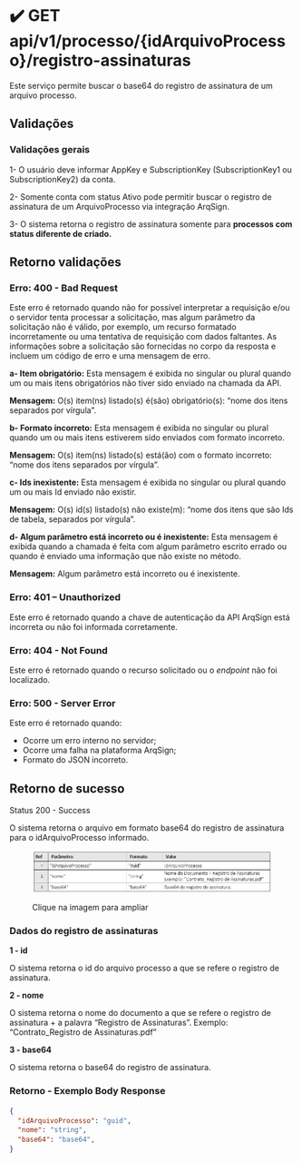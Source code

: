 # ✔️ GET api/v1/processo/{idArquivoProcesso}/registro-assinaturas

Este serviço permite buscar o base64 do registro de assinatura de um arquivo processo.

## Validações

### Validações gerais

&#x20;1- O usuário deve informar AppKey e SubscriptionKey (SubscriptionKey1 ou SubscriptionKey2) da conta.

&#x20;2- Somente conta com status Ativo pode permitir buscar o registro de assinatura de um ArquivoProcesso via integração ArqSign.

&#x20;3- O sistema retorna o registro de assinatura somente para **processos com status diferente de criado.**

## Retorno validações

### Erro: 400 - Bad Request

Este erro é retornado quando não for possível interpretar a requisição e/ou o servidor tenta processar a solicitação, mas algum parâmetro da solicitação não é válido, por exemplo, um recurso formatado incorretamente ou uma tentativa de requisição com dados faltantes. As informações sobre a solicitação são fornecidas no corpo da resposta e incluem um código de erro e uma mensagem de erro.

**a- Item obrigatório:** Esta mensagem é exibida no singular ou plural quando um ou mais itens obrigatórios não tiver sido enviado na chamada da API.

**Mensagem:** O(s) item(ns) listado(s) é(são) obrigatório(s): “nome dos itens separados por vírgula”.

**b- Formato incorreto:** Esta mensagem é exibida no singular ou plural quando um ou mais itens estiverem sido enviados com formato incorreto.

**Mensagem:** O(s) item(ns) listado(s) está(ão) com o formato incorreto: “nome dos itens separados por vírgula”.

**c- Ids inexistente:** Esta mensagem é exibida no singular ou plural quando um ou mais Id enviado não existir.

**Mensagem:** O(s) id(s) listado(s) não existe(m): “nome dos itens que são Ids de tabela, separados por vírgula”.

**d- Algum parâmetro está incorreto ou é inexistente:** Esta mensagem é exibida quando a chamada é feita com algum parâmetro escrito errado ou quando é enviado uma informação que não existe no método.

**Mensagem:** Algum parâmetro está incorreto ou é inexistente.

### Erro: 401 – Unauthorized

Este erro é retornado quando a chave de autenticação da API ArqSign está incorreta ou não foi informada corretamente.

### Erro: 404 - Not Found

Este erro é retornado quando o recurso solicitado ou o _endpoint_ não foi localizado.

### &#x20;Erro: 500 - Server Error

Este erro é retornado quando:

* Ocorre um erro interno no servidor;
* Ocorre uma falha na plataforma ArqSign;
* Formato do JSON incorreto.

## Retorno de sucesso

Status 200 - Success

&#x20;O sistema retorna o arquivo em formato base64 do registro de assinatura para o idArquivoProcesso informado.

<figure><img src="../../../../.gitbook/assets/image (1) (1) (1).png" alt=""><figcaption><p>Clique na imagem para ampliar</p></figcaption></figure>

### Dados do registro de assinaturas

**1 - id**

O sistema retorna o id do arquivo processo a que se refere o registro de assinatura.

**2 - nome**

O sistema retorna o nome do documento a que se refere o registro de assinatura + a palavra “Registro de Assinaturas”. Exemplo: “Contrato\_Registro de Assinaturas.pdf”

**3 - base64**

O sistema retorna o base64 do registro de assinatura.

### Retorno - Exemplo Body Response

```json
{
  "idArquivoProcesso": "guid",
  "nome": "string",
  "base64": "base64",
}
```
